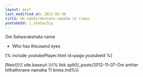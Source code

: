 ```yaml
---
layout: post
last_modified_at: 2021-03-30
title: Om Sahasrakshata namaha 11 times
youtubeId: j_n2aSaz2Lg
---
```

 
 
Om Sahasrakshata nama 
 
 -  Who has thousand eyes 
 
  
 
  
 
 
 
 
 
 


{% include youtubePlayer.html id=page.youtubeId %}
 
[Next]({{ site.baseurl }}{% link  split1/_posts/2012-11-07-Om anthar hithathmane namaha 11 times.md%})
 

